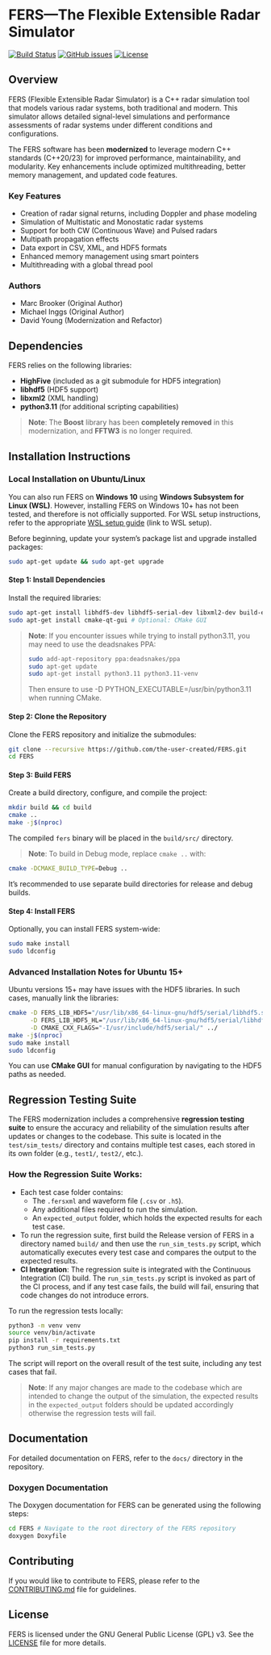 # FERS—The Flexible Extensible Radar Simulator

[![Build Status](https://github.com/the-user-created/FERS/actions/workflows/CMake.yml/badge.svg)](https://github.com/the-user-created/FERS/actions/workflows/CMake.yml)
[![GitHub issues](https://img.shields.io/github/issues/the-user-created/FERS.svg)](https://github.com/the-user-created/FERS/issues)
[![License](https://img.shields.io/badge/License-GPLv3-blue.svg)](https://opensource.org/licenses/GPL-3.0)

## Overview

FERS (Flexible Extensible Radar Simulator) is a C++ radar simulation tool that models various radar systems, both
traditional and modern.
This simulator allows detailed signal-level simulations and performance assessments of radar systems under different
conditions and configurations.

The FERS software has been **modernized** to leverage modern C++ standards (C++20/23) for improved performance,
maintainability, and modularity.
Key enhancements include optimized multithreading, better memory management, and updated code features.

### Key Features

- Creation of radar signal returns, including Doppler and phase modeling
- Simulation of Multistatic and Monostatic radar systems
- Support for both CW (Continuous Wave) and Pulsed radars
- Multipath propagation effects
- Data export in CSV, XML, and HDF5 formats
- Enhanced memory management using smart pointers
- Multithreading with a global thread pool

### Authors

- Marc Brooker (Original Author)
- Michael Inggs (Original Author)
- David Young (Modernization and Refactor)

## Dependencies

FERS relies on the following libraries:

- **HighFive** (included as a git submodule for HDF5 integration)
- **libhdf5** (HDF5 support)
- **libxml2** (XML handling)
- **python3.11** (for additional scripting capabilities)

> **Note**: The **Boost** library has been **completely removed** in this modernization, and **FFTW3** is no longer
> required.

## Installation Instructions

### Local Installation on Ubuntu/Linux

You can also run FERS on **Windows 10** using **Windows Subsystem for Linux (WSL)**.
However, installing FERS on Windows 10+ has not been tested, and therefore is not officially supported.
For WSL setup instructions, refer to the
appropriate [WSL setup guide](https://learn.microsoft.com/en-us/windows/wsl/install) (link to WSL setup).

Before beginning, update your system’s package list and upgrade installed packages:

```bash
sudo apt-get update && sudo apt-get upgrade
```

#### Step 1: Install Dependencies

Install the required libraries:

```bash
sudo apt-get install libhdf5-dev libhdf5-serial-dev libxml2-dev build-essential cmake python3.11 python3.11-venv
sudo apt-get install cmake-qt-gui # Optional: CMake GUI
```

> **Note**: If you encounter issues while trying to install python3.11, you may need to use the deadsnakes PPA:
> ```bash
> sudo add-apt-repository ppa:deadsnakes/ppa
> sudo apt-get update
> sudo apt-get install python3.11 python3.11-venv
> ```
> Then ensure to use -D PYTHON_EXECUTABLE=/usr/bin/python3.11 when running CMake.

#### Step 2: Clone the Repository

Clone the FERS repository and initialize the submodules:

```bash
git clone --recursive https://github.com/the-user-created/FERS.git
cd FERS
```

#### Step 3: Build FERS

Create a build directory, configure, and compile the project:

```bash
mkdir build && cd build
cmake ..
make -j$(nproc)
```

The compiled `fers` binary will be placed in the `build/src/` directory.

> **Note**: To build in Debug mode, replace `cmake ..` with:

```bash
cmake -DCMAKE_BUILD_TYPE=Debug ..
```

It’s recommended to use separate build directories for release and debug builds.

#### Step 4: Install FERS

Optionally, you can install FERS system-wide:

```bash
sudo make install
sudo ldconfig
```

### Advanced Installation Notes for Ubuntu 15+

Ubuntu versions 15+ may have issues with the HDF5 libraries. In such cases, manually link the libraries:

```bash
cmake -D FERS_LIB_HDF5="/usr/lib/x86_64-linux-gnu/hdf5/serial/libhdf5.so" \
      -D FERS_LIB_HDF5_HL="/usr/lib/x86_64-linux-gnu/hdf5/serial/libhdf5_hl.so" \
      -D CMAKE_CXX_FLAGS="-I/usr/include/hdf5/serial/" ../
make -j$(nproc)
sudo make install
sudo ldconfig
```

You can use **CMake GUI** for manual configuration by navigating to the HDF5 paths as needed.

## Regression Testing Suite

The FERS modernization includes a comprehensive **regression testing suite**
to ensure the accuracy and reliability of the simulation results after updates or changes to the codebase.
This suite is located in the `test/sim_tests/` directory and contains multiple test cases,
each stored in its own folder (e.g., `test1/`, `test2/`, etc.).

### How the Regression Suite Works:

* Each test case folder contains:
    * The `.fersxml` and waveform file (`.csv` or `.h5`).
    * Any additional files required to run the simulation.
    * An `expected_output` folder, which holds the expected results for each test case.
* To run the regression suite, first build the Release version of FERS in a directory named `build/` and then use the
  `run_sim_tests.py` script, which automatically executes every test case and compares the output to the expected
  results.
* **CI Integration**: The regression suite is integrated with the Continuous Integration (CI) build.
  The `run_sim_tests.py` script is invoked as part of the CI process,
  and if any test case fails, the build will fail, ensuring that code changes do not introduce errors.

To run the regression tests locally:

```bash
python3 -m venv venv
source venv/bin/activate
pip install -r requirements.txt
python3 run_sim_tests.py
```

The script will report on the overall result of the test suite, including any test cases that fail.

> **Note**: If any major changes are made to the codebase which are intended to change the output of the simulation, 
> the expected results in the `expected_output` folders should be updated accordingly otherwise the regression tests
> will fail.

## Documentation

For detailed documentation on FERS, refer to the `docs/` directory in the repository.

### Doxygen Documentation

The Doxygen documentation for FERS can be generated using the following steps:

```bash
cd FERS # Navigate to the root directory of the FERS repository
doxygen Doxyfile
```

## Contributing
If you would like to contribute to FERS, please refer to the [CONTRIBUTING.md](CONTRIBUTING.md) file for guidelines.

## License

FERS is licensed under the GNU General Public License (GPL) v3. See the [LICENSE](LICENSE) file for more details.
